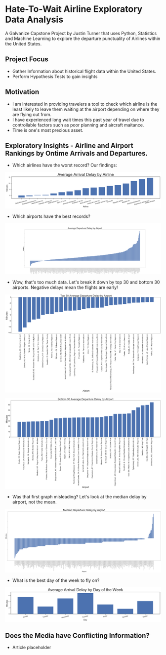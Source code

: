 # Hate-To-Wait Airline Exploratory Data Analysis
A Galvanize Capstone Project by Justin Turner that uses Python, Statistics and Machine Learning to explore the departure punctuality of Airlines within the United States.

## Project Focus
  * Gather Information about historical flight data within the United States.
  * Perform Hypothesis Tests to gain insights

## Motivation
  * I am interested in providing travelers a tool to check which airline is the least likely to leave them waiting at the airport depending on where they are flying out from.
  * I have experienced long wait times this past year of travel due to controllable factors such as poor planning and aircraft maitance. 
  * Time is one's most precious asset.

## Exploratory Insights - Airline and Airport Rankings by Ontime Arrivals and Departures.
  * Which airlines have the worst record? Our findings:

![Average Arrival Delay by Airline](/images/Average_Arrival_Delay_by_Airline.png)

  * Which airports have the best records?

![Average Departure Delay by Airport](/images/Average_Departure_Delay_by_Airport.png)
  * Wow, that's too much data. Let's break it down by top 30 and bottom 30 airports. Negative delays mean the flights are early!

![Top 30 Departure Delay by Airport](/images/Top_30_Average_Departure_Delay_by_Airport.png)

![Bottom 30 Departure Delay by Airport](/images/Bottom_30_Average_Departure_Delay_by_Airport.png)

  * Was that first graph misleading? Let's look at the median delay by airport, not the mean. 

![Average Departure Delay by Airport](/images/Median_Departure_Delay_by_Airport.png)

  * What is the best day of the week to fly on? 

![Average Arrival Delay by Day](/images/Average_Arrival_Delay_by_Day.png)

## Does the Media have Conflicting Information? 
  * Article placeholder




